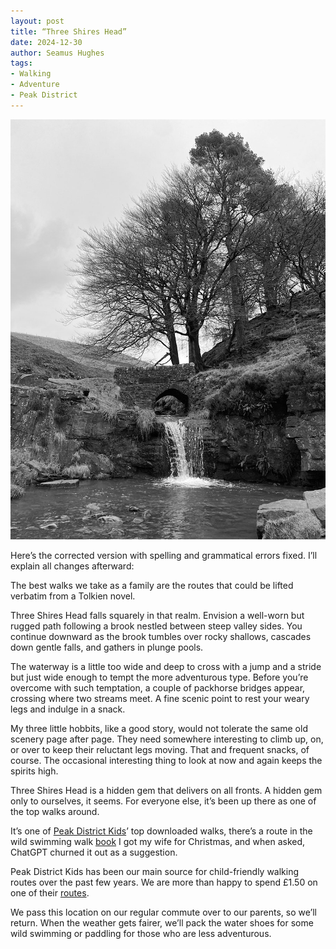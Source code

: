 ```yaml
---
layout: post
title: “Three Shires Head”
date: 2024-12-30
author: Seamus Hughes
tags:
- Walking
- Adventure
- Peak District
---
```


![Waterfall and bridge at Three Shires Head](/images/three-shires-head-waterfall.jpg)

Here’s the corrected version with spelling and grammatical errors fixed. I’ll explain all changes afterward:

The best walks we take as a family are the routes that could be lifted verbatim from a Tolkien novel. 

Three Shires Head falls squarely in that realm. Envision a well-worn but rugged path following a brook nestled between steep valley sides. You continue downward as the brook tumbles over rocky shallows, cascades down gentle falls, and gathers in plunge pools.

The waterway is a little too wide and deep to cross with a jump and a stride but just wide enough to tempt the more adventurous type. Before you’re overcome with such temptation, a couple of packhorse bridges appear, crossing where two streams meet. A fine scenic point to rest your weary legs and indulge in a snack.

My three little hobbits, like a good story, would not tolerate the same old scenery page after page. They need somewhere interesting to climb up, on, or over to keep their reluctant legs moving. That and frequent snacks, of course. The occasional interesting thing to look at now and again keeps the spirits high. 

Three Shires Head is a hidden gem that delivers on all fronts. A hidden gem only to ourselves, it seems. For everyone else, it’s been up there as one of the top walks around.

It’s one of [Peak District Kids](https://peakdistrictkids.co.uk/?ref22=peakdistrictkids.co.uk%2Fthree-shires-head-walk%2F%3Futm_source%3Dchatgpt.com)’ top downloaded walks, there’s a route in the wild swimming walk [book](https://wildthingspublishing.com/product/wild-swimming-walks-peak-district/) I got my wife for Christmas, and when asked, ChatGPT churned it out as a suggestion. 

Peak District Kids has been our main source for child-friendly walking routes over the past few years. We are more than happy to spend £1.50 on one of their [routes](https://peakdistrictkids.co.uk/three-shires-head-walk/?utm_source=chatgpt.com). 

We pass this location on our regular commute over to our parents, so we’ll return. When the weather gets fairer, we’ll pack the water shoes for some wild swimming or paddling for those who are less adventurous.